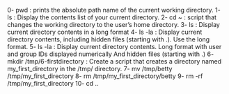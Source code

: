 0- pwd : prints the absolute path name of the current working directory.
1- ls : Display the contents list of your current directory.
2- cd ~ : script that changes the working directory to the user’s home directory.
3- ls : Display current directory contents in a long format
4- ls -la : Display current directory contents, including hidden files (starting with .). Use the long format.
5- ls -la : Display current directory contents.
Long format
with user and group IDs displayed numerically
And hidden files (starting with .)
6- mkdir /tmp/6-firstdirectory : Create a script that creates a directory named my_first_directory in the /tmp/ directory.
7- mv /tmp/betty /tmp/my_first_directory
8- rm /tmp/my_first_directory/betty
9-  rm -rf /tmp/my_first_directory
10- cd .. 
